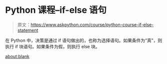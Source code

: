 # Python 课程–if-else 语句

> 原文：<https://www.askpython.com/course/python-course-if-else-statement>

在 Python 中，决策是通过 if 语句做出的，也称为选择语句。如果条件为“真”，则执行 if 块语句。如果条件为假，则执行 else 块。

<about:blank>